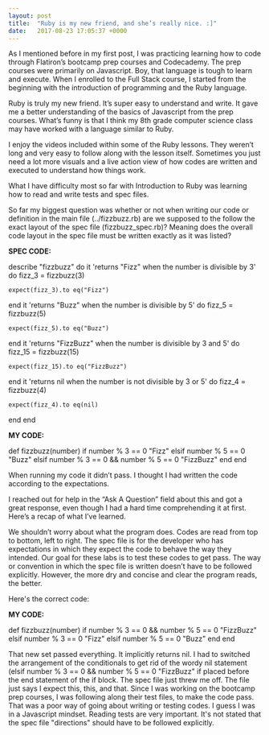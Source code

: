```yaml
---
layout: post
title:  "Ruby is my new friend, and she’s really nice. :]"
date:   2017-08-23 17:05:37 +0000
---
```



As I mentioned before in my first post, I was practicing learning how to code through Flatiron’s bootcamp prep courses and Codecademy. The prep courses were primarily on Javascript. Boy, that language is tough to learn and execute. When I enrolled to the Full Stack course, I started from the beginning with the introduction of programming and the Ruby language.

Ruby is truly my new friend. It’s super easy to understand and write. It gave me a better understanding of the basics of Javascript from the prep courses. What’s funny is that I think my 8th grade computer science class may have worked with a language similar to Ruby.

I enjoy the videos included within some of the Ruby lessons. They weren’t long and very easy to follow along with the lesson itself. Sometimes you just need a lot more visuals and a live action view of how codes are written and executed to understand how things work.

What I have difficulty most so far with Introduction to Ruby was learning how to read and write tests and spec files.

So far my biggest question was whether or not when writing our code or definition in the main file (../fizzbuzz.rb) are we supposed to the follow the exact layout of the spec file (fizzbuzz_spec.rb)? Meaning does the overall code layout in the spec file must be written exactly as it was listed?

**SPEC CODE:**

describe "fizzbuzz" do
  it 'returns "Fizz" when the number is divisible by 3' do
    fizz_3 = fizzbuzz(3)

    expect(fizz_3).to eq("Fizz")
  end
  it 'returns "Buzz" when the number is divisible by 5' do
    fizz_5 = fizzbuzz(5)

    expect(fizz_5).to eq("Buzz")
  end
  it 'returns "FizzBuzz" when the number is divisible by 3 and 5' do
    fizz_15 = fizzbuzz(15)

    expect(fizz_15).to eq("FizzBuzz")
  end
  it 'returns nil when the number is not divisible by 3 or 5' do
    fizz_4 = fizzbuzz(4)

    expect(fizz_4).to eq(nil)
  end
end

**MY CODE:**

def fizzbuzz(number) 
  if number % 3 == 0 "Fizz"
  elsif number % 5 == 0 "Buzz"
  elsif number % 3 == 0 && number % 5 == 0 "FizzBuzz"
  end
end

When running my code it didn’t pass. I thought I had written the code according to the expectations.

I reached out for help in the “Ask A Question” field about this and got a great response, even though I had a hard time comprehending it at first. Here’s a recap of what I’ve learned.

We shouldn’t worry about what the program does. Codes are read from top to bottom, left to right. The spec file is for the developer who has expectations in which they expect the code to behave the way they intended. Our goal for these labs is to test these codes to get pass. The way or convention in which the spec file is written doesn’t have to be followed explicitly. However, the more dry and concise and clear the program reads, the better.

Here's the correct code:

**MY CODE:**

def fizzbuzz(number) 
  if number % 3 == 0 && number % 5 == 0 "FizzBuzz"
  elsif number % 3 == 0 "Fizz"
  elsif number % 5 == 0 "Buzz"
  end
end


That new set passed everything. It implicitly returns nil. I had to switched the arrangement of the conditionals to get rid of the wordy nil statement (elsif number % 3 == 0 && number % 5 == 0 "FizzBuzz" if placed before the end statement of the if block.
The spec file just threw me off. The file just says I expect this, this, and that. Since I was working on the bootcamp prep courses, I was following along their test files, to make the code pass. That was a poor way of going about writing or testing codes. I guess I was in a Javascript mindset. Reading tests are very important. It's not stated that the spec file "directions" should have to be followed explicitly.


